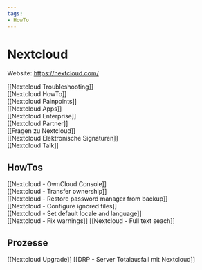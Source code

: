 ```yaml
---
tags:
- HowTo
---
```


# Nextcloud

Website: <https://nextcloud.com/>

[[Nextcloud Troubleshooting]]\
[[Nextcloud HowTo]]\
[[Nextcloud Painpoints]]\
[[Nextcloud Apps]]\
[[Nextcloud Enterprise]]\
[[Nextcloud Partner]]\
[[Fragen zu Nextcloud]]\
[[Nextcloud Elektronische Signaturen]]\
[[Nextcloud Talk]]

## HowTos
 
 [[Nextcloud - OwnCloud Console]]\
 [[Nextcloud - Transfer ownership]]\
 [[Nextcloud - Restore password manager from backup]]\
 [[Nextcloud - Configure ignored files]]\
 [[Nextcloud - Set default locale and language]]\
 [[Nextcloud - Fix warnings]]
 [[Nextcloud - Full text seach]]

## Prozesse

[[Nextcloud Upgrade]]
[[DRP - Server Totalausfall mit Nextcloud]]